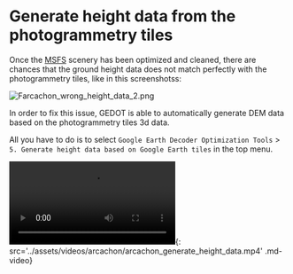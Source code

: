 # Generate height data from the photogrammetry tiles

Once the [MSFS][1] scenery has been optimized and cleaned, there are chances that the ground height data does not match perfectly with the photogrammetry tiles, like in this screenshotss:

![Farcachon_wrong_height_data_2.png](..%2Fassets%2Fimages%2Farcachon_original_height_data.png)

In order to fix this issue, GEDOT is able to automatically generate DEM data based on the photogrammetry tiles 3d data.

All you have to do is to select `Google Earth Decoder Optimization Tools` > `5. Generate height data based on Google Earth tiles` in the top menu.

![type:video](video.mp4){: src='../assets/videos/arcachon/arcachon_generate_height_data.mp4' .md-video}

[1]:https://www.flightsimulator.com/